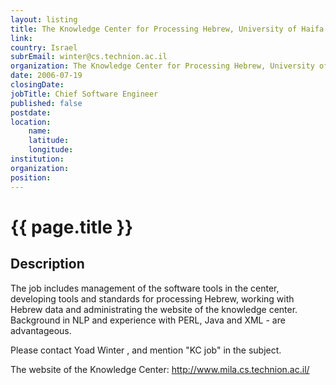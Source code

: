 ```yaml
---
layout: listing
title: The Knowledge Center for Processing Hebrew, University of Haifa - Chief Software Engineer
link:
country: Israel
subrEmail: winter@cs.technion.ac.il
organization: The Knowledge Center for Processing Hebrew, University of Haifa 
date: 2006-07-19
closingDate: 
jobTitle: Chief Software Engineer
published: false
postdate:
location:
    name: 
    latitude: 
    longitude: 
institution: 
organization: 
position: 
--- 
```



# {{ page.title }}

## Description



<p>The job includes management of the software tools in the center, developing tools and standards for processing Hebrew, working with Hebrew data and administrating the website of the knowledge center.                             
Background in NLP and experience with PERL, Java and XML - are advantageous.</p>

<p>Please contact Yoad Winter <winter@cs.technion.ac.il>, and mention "KC job" in the subject.</p>                                                
                                                                                
<p>The website of the Knowledge Center:                                            
<a href="http://www.mila.cs.technion.ac.il/">http://www.mila.cs.technion.ac.il/ </a></p>  
